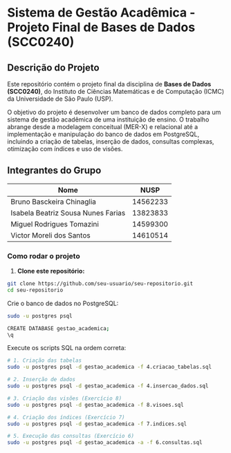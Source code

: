 # Sistema de Gestão Acadêmica - Projeto Final de Bases de Dados (SCC0240)

## Descrição do Projeto

Este repositório contém o projeto final da disciplina de **Bases de Dados (SCC0240)**, do Instituto de Ciências Matemáticas e de Computação (ICMC) da Universidade de São Paulo (USP).

O objetivo do projeto é desenvolver um banco de dados completo para um sistema de gestão acadêmica de uma instituição de ensino. O trabalho abrange desde a modelagem conceitual (MER-X) e relacional até a implementação e manipulação do banco de dados em PostgreSQL, incluindo a criação de tabelas, inserção de dados, consultas complexas, otimização com índices e uso de visões.

## Integrantes do Grupo

| Nome                                | NUSP     |
| ----------------------------------- | -------- |
| Bruno Basckeira Chinaglia           | 14562233 |
| Isabela Beatriz Sousa Nunes Farias  | 13823833 |
| Miguel Rodrigues Tomazini           | 14599300 |
| Victor Moreli dos Santos            | 14610514 |

### Como rodar o projeto

1. **Clone este repositório:**

```bash
git clone https://github.com/seu-usuario/seu-repositorio.git
cd seu-repositorio
```

Crie o banco de dados no PostgreSQL:

```bash
sudo -u postgres psql

CREATE DATABASE gestao_academica;
\q
```

Execute os scripts SQL na ordem correta:

```bash
# 1. Criação das tabelas
sudo -u postgres psql -d gestao_academica -f 4.criacao_tabelas.sql

# 2. Inserção de dados
sudo -u postgres psql -d gestao_academica -f 4.insercao_dados.sql

# 3. Criação das visões (Exercício 8)
sudo -u postgres psql -d gestao_academica -f 8.visoes.sql

# 4. Criação dos índices (Exercício 7)
sudo -u postgres psql -d gestao_academica -f 7.indices.sql

# 5. Execução das consultas (Exercício 6)
sudo -u postgres psql -d gestao_academica -a -f 6.consultas.sql
```